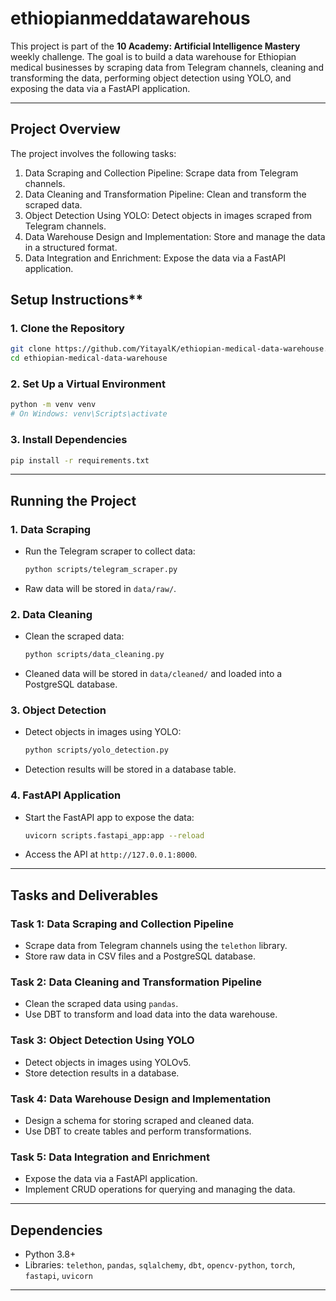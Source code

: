 # ethiopianmeddatawarehous

This project is part of the **10 Academy: Artificial Intelligence Mastery** weekly challenge. The goal is to build a data warehouse for Ethiopian medical businesses by scraping data from Telegram channels, cleaning and transforming the data, performing object detection using YOLO, and exposing the data via a FastAPI application.

---

## Project Overview
The project involves the following tasks:
1. Data Scraping and Collection Pipeline: Scrape data from Telegram channels.
2. Data Cleaning and Transformation Pipeline: Clean and transform the scraped data.
3. Object Detection Using YOLO: Detect objects in images scraped from Telegram channels.
4. Data Warehouse Design and Implementation: Store and manage the data in a structured format.
5. Data Integration and Enrichment: Expose the data via a FastAPI application.

## Setup Instructions**

### **1. Clone the Repository**
```bash
git clone https://github.com/YitayalK/ethiopian-medical-data-warehouse.git
cd ethiopian-medical-data-warehouse
```

### **2. Set Up a Virtual Environment**
```bash
python -m venv venv
# On Windows: venv\Scripts\activate
```

### **3. Install Dependencies**
```bash
pip install -r requirements.txt
```

---
## **Running the Project**

### **1. Data Scraping**
- Run the Telegram scraper to collect data:
  ```bash
  python scripts/telegram_scraper.py
  ```
- Raw data will be stored in `data/raw/`.

### **2. Data Cleaning**
- Clean the scraped data:
  ```bash
  python scripts/data_cleaning.py
  ```
- Cleaned data will be stored in `data/cleaned/` and loaded into a PostgreSQL database.

### **3. Object Detection**
- Detect objects in images using YOLO:
  ```bash
  python scripts/yolo_detection.py
  ```
- Detection results will be stored in a database table.

### **4. FastAPI Application**
- Start the FastAPI app to expose the data:
  ```bash
  uvicorn scripts.fastapi_app:app --reload
  ```
- Access the API at `http://127.0.0.1:8000`.

---

## **Tasks and Deliverables**

### **Task 1: Data Scraping and Collection Pipeline**
- Scrape data from Telegram channels using the `telethon` library.
- Store raw data in CSV files and a PostgreSQL database.

### **Task 2: Data Cleaning and Transformation Pipeline**
- Clean the scraped data using `pandas`.
- Use DBT to transform and load data into the data warehouse.

### **Task 3: Object Detection Using YOLO**
- Detect objects in images using YOLOv5.
- Store detection results in a database.

### **Task 4: Data Warehouse Design and Implementation**
- Design a schema for storing scraped and cleaned data.
- Use DBT to create tables and perform transformations.

### **Task 5: Data Integration and Enrichment**
- Expose the data via a FastAPI application.
- Implement CRUD operations for querying and managing the data.

---

## **Dependencies**
- Python 3.8+
- Libraries: `telethon`, `pandas`, `sqlalchemy`, `dbt`, `opencv-python`, `torch`, `fastapi`, `uvicorn`

---
